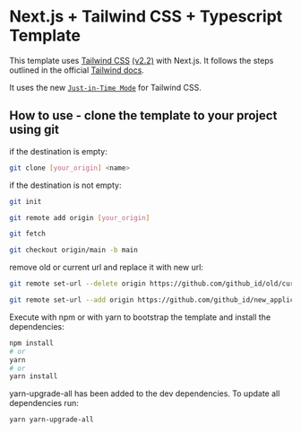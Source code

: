 # Next.js + Tailwind CSS + Typescript Template

This template uses [Tailwind CSS](https://tailwindcss.com/) [(v2.2)](https://blog.tailwindcss.com/tailwindcss-2-2) with Next.js. It follows the steps outlined in the official [Tailwind docs](https://tailwindcss.com/docs/guides/nextjs).

It uses the new [`Just-in-Time Mode`](https://tailwindcss.com/docs/just-in-time-mode) for Tailwind CSS.

## How to use - clone the template to your project using git

if the destination is empty:

```bash
git clone [your_origin] <name>
```

if the destination is not empty:

```bash
git init

git remote add origin [your_origin]

git fetch

git checkout origin/main -b main
```

remove old or current url and replace it with new url:

```bash
git remote set-url --delete origin https://github.com/github_id/old/current_application_name.git

git remote set-url --add origin https://github.com/github_id/new_application_name.git

```

Execute with npm or with yarn to bootstrap the template and install the dependencies:

```bash
npm install
# or
yarn
# or
yarn install
```

yarn-upgrade-all has been added to the dev dependencies. To update all dependencies run:

```bash
yarn yarn-upgrade-all
```
